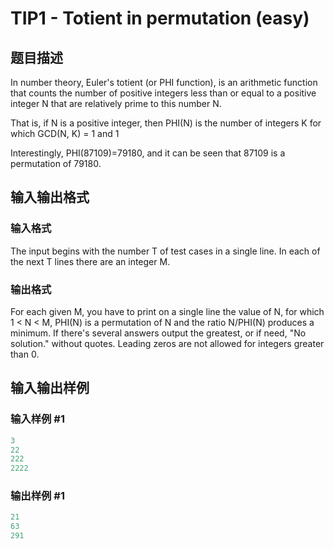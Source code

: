 # TIP1 - Totient in permutation (easy)

## 题目描述

In number theory, Euler's totient (or PHI function), is an arithmetic function that counts the number of positive integers less than or equal to a positive integer N that are relatively prime to this number N.

That is, if N is a positive integer, then PHI(N) is the number of integers K for which GCD(N, K) = 1 and 1

Interestingly, PHI(87109)=79180, and it can be seen that 87109 is a permutation of 79180.

## 输入输出格式

### 输入格式

The input begins with the number T of test cases in a single line. In each of the next T lines there are an integer M.

### 输出格式

For each given M, you have to print on a single line the value of N, for which 1 < N < M, PHI(N) is a permutation of N and the ratio N/PHI(N) produces a minimum. If there's several answers output the greatest, or if need, "No solution." without quotes. Leading zeros are not allowed for integers greater than 0.

## 输入输出样例

### 输入样例 #1

```cpp
3
22
222
2222
```


### 输出样例 #1

```cpp
21
63
291
```


